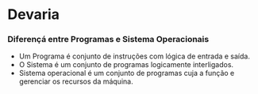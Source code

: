 # Devaria

### Diferençá entre Programas e Sistema Operacionais

- Um Programa é conjunto de  instruções com lógica de entrada e saída.
- O Sistema é um conjunto de programas logicamente interligados.
- Sistema operacional é um conjunto de programas cuja a função e gerenciar os recursos da máquina.